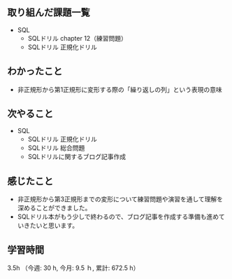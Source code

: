 ## 取り組んだ課題一覧
- SQL 
    - SQLドリル chapter 12（練習問題）
    - SQLドリル 正規化ドリル
  
## わかったこと
- 非正規形から第1正規形に変形する際の「繰り返しの列」という表現の意味

## 次やること
- SQL
    - SQLドリル 正規化ドリル
    - SQLドリル 総合問題
    - SQLドリルに関するブログ記事作成    

## 感じたこと
- 非正規形から第3正規形までの変形について練習問題や演習を通して理解を深めることができました。
- SQLドリル本がもう少しで終わるので、ブログ記事を作成する準備も進めていきたいと思います。
    
## 学習時間
3.5h （今週: 30 h, 今月: 9.5 ｈ, 累計: 672.5 h）